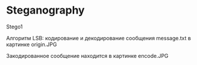 # Steganography

Stego1

Алгоритм LSB: кодирование и декодирование сообщения message.txt в картинке origin.JPG

Закодированное сообщение находится в картинке encode.JPG
